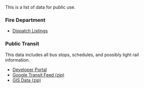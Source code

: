 This is a list of data for public use.

### Fire Department

- [Dispatch Listings](https://htms.phoenix.gov/publicweb/Default.aspx)

### Public Transit

This data includes all bus stops, schedules, and possibly light rail information.

- [Developer Portal](http://phoenix.gov/publictransit/developers/index.html)
- [Google Transit Feed (zip)](http://phoenix.gov/webcms/groups/internet/@inter/@dept/@pubtrans/documents/web_content/google_transit.zip)
- [GIS Data (zip)](http://phoenix.gov/webcms/groups/internet/@inter/@dept/@pubtrans/documents/web_content/phx_transit_gis.zip)
